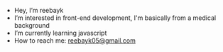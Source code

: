 - Hey, I’m reebayk
- I’m interested in front-end development, I'm basically from a medical background
- I’m currently learning javascript
- How to reach me: reebayk05@gmail.com
  

<!---
reebayk/reebayk is a ✨ special ✨ repository because its `README.md` (this file) appears on your GitHub profile.
You can click the Preview link to take a look at your changes.
--->
